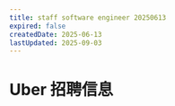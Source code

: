 ```yaml
---
title: staff software engineer 20250613
expired: false
createdDate: 2025-06-13
lastUpdated: 2025-09-03
---
```


# Uber 招聘信息

<JobPostingTable job-posting-json-path="uber/data/staff-software-engineer-20250613.json" />
